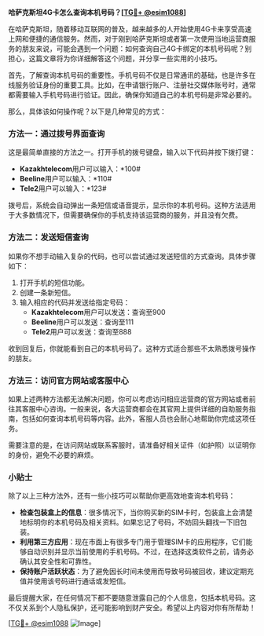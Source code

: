**哈萨克斯坦4G卡怎么查询本机号码？[[TG💪+ @esim1088](https://t.me/s/esim1088)]**

在哈萨克斯坦，随着移动互联网的普及，越来越多的人开始使用4G卡来享受高速上网和便捷的通信服务。然而，对于刚到哈萨克斯坦或者第一次使用当地运营商服务的朋友来说，可能会遇到一个问题：如何查询自己4G卡绑定的本机号码呢？别担心，这篇文章将为你详细解答这个问题，并分享一些实用的小技巧。

首先，了解查询本机号码的重要性。手机号码不仅是日常通讯的基础，也是许多在线服务验证身份的重要工具。比如，在申请银行账户、注册社交媒体账号时，通常都需要输入手机号码进行验证。因此，确保你知道自己的本机号码是非常必要的。

那么，具体该如何操作呢？以下是几种常见的方式：

### 方法一：通过拨号界面查询

这是最简单直接的方法之一。打开手机的拨号键盘，输入以下代码并按下拨打键：
- **Kazakhtelecom**用户可以输入：*100#
- **Beeline**用户可以输入：*110#
- **Tele2**用户可以输入：*123#

拨号后，系统会自动弹出一条短信或语音提示，显示你的本机号码。这种方法适用于大多数情况下，但需要确保你的手机支持该运营商的服务，并且没有欠费。

### 方法二：发送短信查询

如果你不想手动输入复杂的代码，也可以尝试通过发送短信的方式查询。具体步骤如下：

1. 打开手机的短信功能。
2. 创建一条新短信。
3. 输入相应的代码并发送给指定号码：
   - **Kazakhtelecom**用户可以发送：查询至900
   - **Beeline**用户可以发送：查询至111
   - **Tele2**用户可以发送：查询至888

收到回复后，你就能看到自己的本机号码了。这种方式适合那些不太熟悉拨号操作的朋友。

### 方法三：访问官方网站或客服中心

如果上述两种方法都无法解决问题，你可以考虑访问相应运营商的官方网站或者前往其客服中心咨询。一般来说，各大运营商都会在其官网上提供详细的自助服务指南，包括如何查询本机号码等内容。此外，客服人员也会耐心地帮助你完成这项任务。

需要注意的是，在访问网站或联系客服时，请准备好相关证件（如护照）以证明你的身份，避免不必要的麻烦。

### 小贴士

除了以上三种方法外，还有一些小技巧可以帮助你更高效地查询本机号码：

- **检查包装盒上的信息**：很多情况下，当你购买新的SIM卡时，包装盒上会清楚地标明你的本机号码及相关资料。如果忘记了号码，不妨回头翻找一下旧包装。
- **利用第三方应用**：现在市面上有很多专门用于管理SIM卡的应用程序，它们能够自动识别并显示当前使用的手机号码。不过，在选择这类软件之前，请务必确认其安全性和可靠性。
- **保持账户活跃状态**：为了避免因长时间未使用而导致号码被回收，建议定期充值并使用该号码进行通话或发短信。

最后提醒大家，在任何情况下都不要随意泄露自己的个人信息，包括本机号码。这不仅关系到个人隐私保护，还可能影响到财产安全。希望以上内容对你有所帮助！

[[TG💪+ @esim1088](https://t.me/s/esim1088) ![Image](https://i.postimg.cc/4NQfJmqS/Snipaste-2025-05-13-00-14-12.png)]